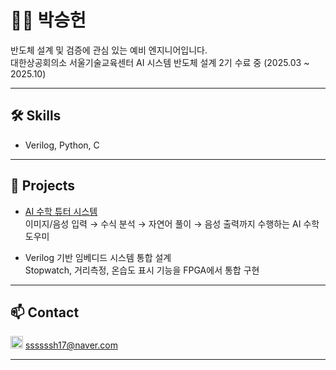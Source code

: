 # 🧑‍💻 박승헌

반도체 설계 및 검증에 관심 있는 예비 엔지니어입니다.  
대한상공회의소 서울기술교육센터 AI 시스템 반도체 설계 2기 수료 중 (2025.03 ~ 2025.10)

---

## 🛠 Skills

- Verilog, Python, C

---

## 🚀 Projects

- [AI 수학 튜터 시스템](https://github.com/team6-mathtutor)  
  이미지/음성 입력 → 수식 분석 → 자연어 풀이 → 음성 출력까지 수행하는 AI 수학 도우미

- Verilog 기반 임베디드 시스템 통합 설계  
  Stopwatch, 거리측정, 온습도 표시 기능을 FPGA에서 통합 구현

---

## 📫 Contact

<img src="https://github.com/user-attachments/assets/c593d560-a5bd-4d4d-a42e-2673fa696a53" width="20"> ssssssh17@naver.com

---
